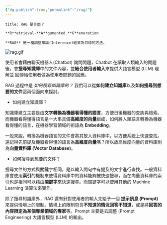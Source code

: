 ```yaml
---
{"dg-publish":true,"permalink":"/rag/"}
---
```




```ad-summary
title: RAG 是什麼？

**R**etrieval-**A**gumented **G**eneration

**RAG** 是一種調整推論(Inference)結果為目標的方法。
```

![rag.gif](/img/user/Spaces/rag.gif) 

使用者會藉由聊天機器人(Chatbot) 詢問問題，Chatbot 在讀取人類輸入的問題後，會**搜尋知識庫**中的文件內容，並**結合使用者輸入**來提供大語言模型 (LLM) 理解並 回傳給使用者做為使用者問題的回應。

RAG 過程中是 *如何搜尋知識庫的？* 我們可以從**如何建立知識庫**以及**如何搜尋到想要的文件**這兩個面向來探討。

- 如何建立知識庫？

知識庫建立主要是由**文字轉換為機器看得懂的語言**，方便日後機器的查詢與檢索。而機器看得懂得語言是一大串具備**高維度的向量**組成，如何將人類語言轉換為機器看得懂的語言，在機器學習領域的術語為 **Embedding**。

一般來說，轉換為機器語言的文件會將其放入資料庫中，以方便系統上快速查找。還記得先前提及機器看得懂的語言為**高維度向量**嗎？所以放高維度向量的資料庫則為**向量資料庫 (Vector Database)**。

- 如何搜尋到想要的文件？

搜尋文件的方式與關鍵字相同，是以輸入問句中有提及的文字進行查找。一般資料庫會使用**索引**的機制來使得資料庫中的資料能夠被快速搜尋，而在向量資料庫的索引也是相同可以藉由**關鍵字**來快速搜尋。而關鍵字可以使用其他的 Machine Learning 演算法來實作。

除了搜尋知識庫外，RAG 還有針對使用者的輸入先給予一個 **提示訊息 (Prompt)** 來提供情境上的限制。情境上的限制包含**不知道的情況回答不知道**，或是將**回答的內容限定為某個專業領域的專家**等。Prompt 主要是去調整 (Prompt Engineering) 大語言模型 (LLM) 的輸出。
